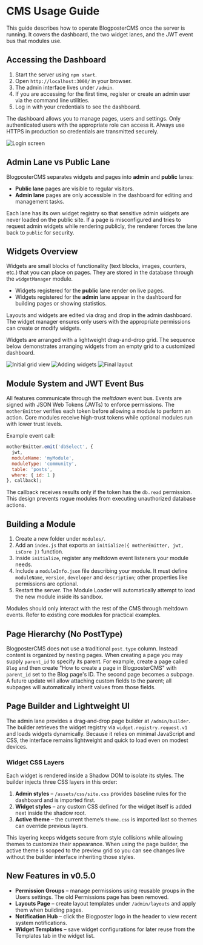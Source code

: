 # CMS Usage Guide

This guide describes how to operate BlogposterCMS once the server is running. It covers the dashboard, the two widget lanes, and the JWT event bus that modules use.

## Accessing the Dashboard

1. Start the server using `npm start`.
2. Open `http://localhost:3000/` in your browser.
3. The admin interface lives under `/admin`.
4. If you are accessing for the first time, register or create an admin user via the command line utilities.
5. Log in with your credentials to see the dashboard.

The dashboard allows you to manage pages, users and settings. Only authenticated users with the appropriate role can access it. Always use HTTPS in production so credentials are transmitted securely.

![Login screen](screenshots/Clean%20Login%20Interface.png)

## Admin Lane vs Public Lane

BlogposterCMS separates widgets and pages into **admin** and **public** lanes:

- **Public lane** pages are visible to regular visitors.
- **Admin lane** pages are only accessible in the dashboard for editing and management tasks.

Each lane has its own widget registry so that sensitive admin widgets are never loaded on the public site. If a page is misconfigured and tries to request admin widgets while rendering publicly, the renderer forces the lane back to `public` for security.

## Widgets Overview

Widgets are small blocks of functionality (text blocks, images, counters, etc.) that you can place on pages. They are stored in the database through the `widgetManager` module.

- Widgets registered for the **public** lane render on live pages.
- Widgets registered for the **admin** lane appear in the dashboard for building pages or showing statistics.

Layouts and widgets are edited via drag and drop in the admin dashboard. The widget manager ensures only users with the appropriate permissions can create or modify widgets.

Widgets are arranged with a lightweight drag-and-drop grid. The sequence below demonstrates arranging widgets from an empty grid to a customized dashboard.

![Initial grid view](screenshots/Arrange%20Your%20Dashboard%20Freely.png)
![Adding widgets](screenshots/Perfectly%20Adaptive%20Widgets.png)
![Final layout](screenshots/Your%20Dashboard,%20Your%20Way.png)

## Module System and JWT Event Bus

All features communicate through the *meltdown* event bus. Events are signed with JSON Web Tokens (JWTs) to enforce permissions. The `motherEmitter` verifies each token before allowing a module to perform an action. Core modules receive high-trust tokens while optional modules run with lower trust levels.

Example event call:

```js
motherEmitter.emit('dbSelect', {
  jwt,
  moduleName: 'myModule',
  moduleType: 'community',
  table: 'posts',
  where: { id: 1 }
}, callback);
```

The callback receives results only if the token has the `db.read` permission. This design prevents rogue modules from executing unauthorized database actions.

## Building a Module

1. Create a new folder under `modules/`.
2. Add an `index.js` that exports an `initialize({ motherEmitter, jwt, isCore })` function.
3. Inside `initialize`, register any meltdown event listeners your module needs.
4. Include a `moduleInfo.json` file describing your module. It must define `moduleName`, `version`, `developer` and `description`; other properties like permissions are optional.
5. Restart the server. The Module Loader will automatically attempt to load the new module inside its sandbox.

Modules should only interact with the rest of the CMS through meltdown events. Refer to existing core modules for practical examples.


## Page Hierarchy (No PostType)

BlogposterCMS does not use a traditional `post.type` column. Instead content is organized by nesting pages. When creating a page you may supply `parent_id` to specify its parent. For example, create a page called `Blog` and then create "How to create a page in BlogposterCMS" with `parent_id` set to the Blog page's ID. The second page becomes a subpage. A future update will allow attaching custom fields to the parent; all subpages will automatically inherit values from those fields.

## Page Builder and Lightweight UI


The admin lane provides a drag‑and‑drop page builder at `/admin/builder`. The builder retrieves the widget registry via `widget.registry.request.v1` and loads widgets dynamically. Because it relies on minimal JavaScript and CSS, the interface remains lightweight and quick to load even on modest devices.

### Widget CSS Layers

Each widget is rendered inside a Shadow DOM to isolate its styles. The builder injects three CSS layers in this order:

1. **Admin styles** – `/assets/css/site.css` provides baseline rules for the dashboard and is imported first.
2. **Widget styles** – any custom CSS defined for the widget itself is added next inside the shadow root.
3. **Active theme** – the current theme’s `theme.css` is imported last so themes can override previous layers.

This layering keeps widgets secure from style collisions while allowing themes to customize their appearance. When using the page builder, the active theme is scoped to the preview grid so you can see changes live without the builder interface inheriting those styles.

## New Features in v0.5.0

- **Permission Groups** – manage permissions using reusable groups in the Users settings. The old Permissions page has been removed.
- **Layouts Page** – create layout templates under `/admin/layouts` and apply them when building pages.
- **Notification Hub** – click the Blogposter logo in the header to view recent system notifications.
- **Widget Templates** – save widget configurations for later reuse from the Templates tab in the widget list.
